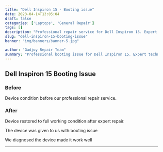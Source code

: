 ```yaml
---
title: "Dell Inspiron 15 - Booting issue"
date: 2023-04-14T13:05:04
draft: false
categories: ['Laptops', 'General Repair']
tags: []
description: "Professional repair service for Dell Inspiron 15. Expert diagnosis and quality repairs in Bangalore."
slug: "dell-inspiron-15-booting-issue"
banner: "img/banners/banner-5.jpg"

author: "Gadjoy Repair Team"
summary: "Professional booting issue for Dell Inspiron 15. Expert technicians, quality parts, warranty included."
---
```


## Dell Inspiron 15 Booting Issue

### Before

Device condition before our professional repair service.

### After

Device restored to full working condition after expert repair.

The device was given to us with booting issue

We diagnosed the device made it work well

---